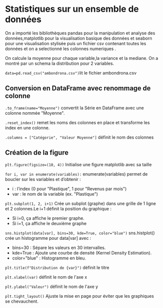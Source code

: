  # Statistiques sur un ensemble de données

On a importé les bibliothèques pandas pour la manipulation et analyse des données,matplotlib pour la visualisation basique des données et seaborn pour une visualisation stylisée puis un fichier csv contenant toutes les données et on a selectionné les colonnes numeriques .

On calcule la moyenne pour chaque variable,la variance et la mediane. On a montré par un schema la distribution pour 2 variables.

`data=pd.read_csv("ambondrona.csv")`lit le fichier ambondrona.csv

 ## Conversion en DataFrame avec renommage de colonne

`.to_frame(name="Moyenne")` convertit la Série en DataFrame avec une colonne nommée "Moyenne".

`.reset_index()` remet les noms des colonnes en place et transforme les index en une colonne.

`.columns = ["Catégorie", "Valeur Moyenne"]` définit le nom des colonnes

 ## Création de la figure
`plt.figure(figsize=(10, 4))` Initialise une figure matplotlib avec sa taille

`for i, var in enumerate(variables):` enumerate(variables) permet de boucler sur les variables et d’obtenir :

  - i : l’index (0 pour "Plastique", 1 pour "Revenus par mois")
  - var : le nom de la variable (ex. "Plastique")
    
`plt.subplot(1, 2, i+1)` Crée un subplot (graphe) dans une grille de 1 ligne et 2 colonnes.Le i+1 définit la position du graphique :
   - Si i=0, ça affiche le premier graphe.
   - Si i=1, ça affiche le deuxième graphe
     
`sns.histplot(data[var], bins=30, kde=True, color="blue")` sns.histplot() crée un histogramme pour data[var] avec :
   - bins=30 : Sépare les valeurs en 30 intervalles.
   - kde=True : Ajoute une courbe de densité (Kernel Density Estimation).
   - color="blue" : Histogramme en bleu.
     
`plt.title(f"Distribution de {var}")` définit le titre

`plt.xlabel(var)` définit le nom de l'axe x

`plt.ylabel("Valeur")` définit le nom de l'axe y

`plt.tight_layout()` Ajuste la mise en page pour éviter que les graphiques se chevauchent.

